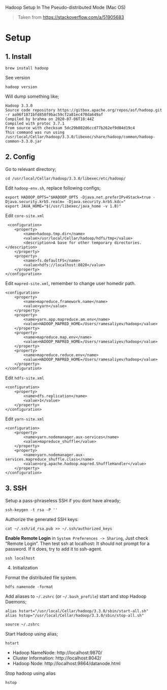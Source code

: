 Hadoop Setup In The Pseudo-distributed Mode (Mac OS)

> Taken from https://stackoverflow.com/a/51905683

# Setup

## 1. Install

```
brew install hadoop
```

See version
```
hadoop version
```
Will dump something like;
```
Hadoop 3.3.0
Source code repository https://gitbox.apache.org/repos/asf/hadoop.git -r aa96f1871bfd858f9bac59cf2a81ec470da649af
Compiled by brahma on 2020-07-06T18:44Z
Compiled with protoc 3.7.1
From source with checksum 5dc29b802d6ccd77b262ef9d04d19c4
This command was run using /usr/local/Cellar/hadoop/3.3.0/libexec/share/hadoop/common/hadoop-common-3.3.0.jar
```

## 2. Config

Go to relevant directory;
```
cd /usr/local/Cellar/hadoop/3.3.0/libexec/etc/hadoop/
```

Edit `hadoop-env.sh`, replace following configs;

```
export HADOOP_OPTS="$HADOOP_OPTS -Djava.net.preferIPv4Stack=true -Djava.security.krb5.realm= -Djava.security.krb5.kdc="
export JAVA_HOME="$(/usr/libexec/java_home -v 1.8)"
```

Edit `core-site.xml`

```
 <configuration>
    <property>
        <name>hadoop.tmp.dir</name>
        <value>/usr/local/Cellar/hadoop/hdfs/tmp</value>
        <description>A base for other temporary directories.</description>
    </property>
    <property>
        <name>fs.defaultFS</name>
        <value>hdfs://localhost:8020</value>
    </property>
</configuration>
```

Edit `mapred-site.xml`, remember to change user homedir path.

```
<configuration>
    <property>
        <name>mapreduce.framework.name</name>
        <value>yarn</value>
    </property>
    <property>
        <name>yarn.app.mapreduce.am.env</name>
        <value>HADOOP_MAPRED_HOME=/Users/ramesaliyev/hadoop</value>
    </property>
    <property>
        <name>mapreduce.map.env</name>
        <value>HADOOP_MAPRED_HOME=/Users/ramesaliyev/hadoop</value>
    </property>
    <property>
        <name>mapreduce.reduce.env</name>
        <value>HADOOP_MAPRED_HOME=/Users/ramesaliyev/hadoop</value>
    </property>
</configuration>
```

Edit `hdfs-site.xml`

```
<configuration>
    <property>
        <name>dfs.replication</name>
        <value>1</value>
    </property>
</configuration> 
```

Edit `yarn-site.xml`

```
<configuration>
    <property>
        <name>yarn.nodemanager.aux-services</name>
        <value>mapreduce_shuffle</value>
    </property>
    <property>
        <name>yarn.nodemanager.aux-services.mapreduce_shuffle.class</name>
        <value>org.apache.hadoop.mapred.ShuffleHandler</value>
    </property>
</configuration>
```

## 3. SSH

Setup a pass-phraseless SSH if you dont have already;
```
ssh-keygen -t rsa -P ''
```

Authorize the generated SSH keys:
```
cat ~/.ssh/id_rsa.pub >> ~/.ssh/authorized_keys
```

**Enable Remote Login** in `System Preferences -> Sharing`, Just check “Remote Login”. Then test ssh at localhost: It should not prompt for a password. If it does, try to add it to ssh-agent. 

```
ssh localhost
```

4. Initialization

Format the distributed file system.

```
hdfs namenode -format
```

Add aliases to `~/.zshrc` (or `~/.bash_profile`) start and stop Hadoop Daemons;

```
alias hstart="/usr/local/Cellar/hadoop/3.3.0/sbin/start-all.sh"
alias hstop="/usr/local/Cellar/hadoop/3.3.0/sbin/stop-all.sh"
```

```
source ~/.zshrc
```

Start Hadoop using alias;
```
hstart
```

- Hadoop NameNode: http://localhost:9870/
- Cluster Information: http://localhost:8042/
- Hadoop Node: http://localhost:9864/datanode.html

Stop hadoop using alias
```
hstop
```